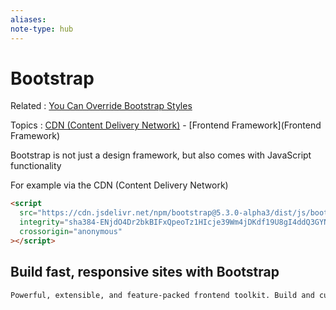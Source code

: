 ```yaml
---
aliases:
note-type: hub
---
```


# Bootstrap

Related : [You Can Override Bootstrap Styles](tutorials-and-guides/thenewboston-django-tutorial-for-beginners/You%20Can%20Override%20Bootstrap%20Styles.md)

Topics : [CDN (Content Delivery Network)](CDN "Content Delivery Network") - [Frontend Framework](Frontend Framework)

Bootstrap is not just a design framework, but also comes with JavaScript functionality

For example via the CDN (Content Delivery Network)

```html
<script
  src="https://cdn.jsdelivr.net/npm/bootstrap@5.3.0-alpha3/dist/js/bootstrap.bundle.min.js"
  integrity="sha384-ENjdO4Dr2bkBIFxQpeoTz1HIcje39Wm4jDKdf19U8gI4ddQ3GYNS7NTKfAdVQSZe"
  crossorigin="anonymous"
></script>
```

## Build fast, responsive sites with Bootstrap

```txt
Powerful, extensible, and feature-packed frontend toolkit. Build and customize with Sass, utilize prebuilt grid system and components, and bring projects to life with powerful JavaScript plugins.
```
